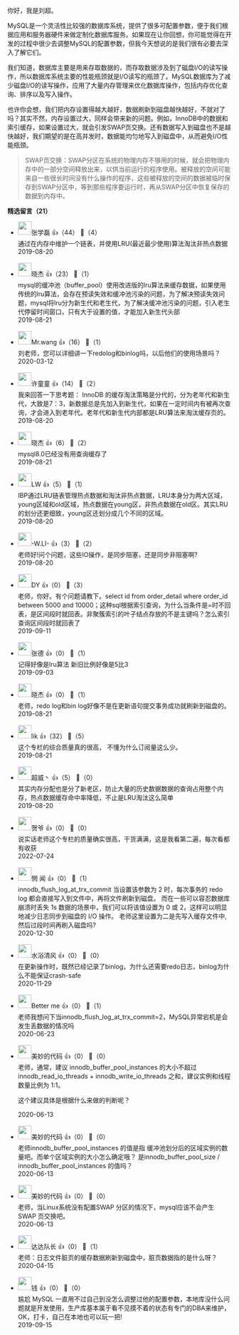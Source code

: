 你好，我是刘超。

MySQL是一个灵活性比较强的数据库系统，提供了很多可配置参数，便于我们根据应用和服务器硬件来做定制化数据库服务。如果现在让你回想，你可能觉得在开发的过程中很少去调整MySQL的配置参数，但我今天想说的是我们很有必要去深入了解它们。

我们知道，数据库主要是用来存取数据的，而存取数据涉及到了磁盘I/O的读写操作，所以数据库系统主要的性能瓶颈就是I/O读写的瓶颈了。MySQL数据库为了减少磁盘I/O的读写操作，应用了大量内存管理来优化数据库操作，包括内存优化查询、排序以及写入操作。

也许你会想，我们把内存设置得越大越好，数据刷新到磁盘越快越好，不就对了吗？其实不然，内存设置过大，同样会带来新的问题。例如，InnoDB中的数据和索引缓存，如果设置过大，就会引发SWAP页交换。还有数据写入到磁盘也不是越快越好，我们期望的是在高并发时，数据能均匀地写入到磁盘中，从而避免I/O性能瓶颈。

> SWAP页交换：SWAP分区在系统的物理内存不够用的时候，就会把物理内存中的一部分空间释放出来，以供当前运行的程序使用。被释放的空间可能来自一些很长时间没有什么操作的程序，这些被释放的空间的数据被临时保存到SWAP分区中，等到那些程序要运行时，再从SWAP分区中恢复保存的数据到内存中。
<div><strong>精选留言（21）</strong></div><ul>
<li><img src="https://wx.qlogo.cn/mmopen/vi_32/DYAIOgq83eotSSnZic41tGkbflx0ogIg3ia6g2muFY1hCgosL2t3icZm7I8Ax1hcv1jNgr6vrZ53dpBuGhaoc6DKg/132" width="30px"><span>张学磊</span> 👍（44） 💬（4）<div>通过在内存中维护一个链表，并使用LRU(最近最少使用)算法淘汰非热点数据</div>2019-08-20</li><br/><li><img src="https://static001.geekbang.org/account/avatar/00/15/ff/0a/12faa44e.jpg" width="30px"><span>晓杰</span> 👍（23） 💬（1）<div>mysql的缓冲池（buffer_pool）使用改进版的lru算法来缓存数据，如果使用传统的lru算法，会存在预读失效和缓冲池污染的问题，为了解决预读失效问题，mysql将lru分为新生代和老生代，为了解决缓冲池污染的问题，引入老生代停留时间窗口，只有大于设置的值，才能加入新生代头部</div>2019-08-21</li><br/><li><img src="https://static001.geekbang.org/account/avatar/00/12/b0/65/90387745.jpg" width="30px"><span>Mr.wang</span> 👍（16） 💬（1）<div>刘老师，您可以详细讲一下redolog和binlog吗，以后他们的使用场景吗？</div>2020-03-12</li><br/><li><img src="https://static001.geekbang.org/account/avatar/00/0f/4d/fd/0aa0e39f.jpg" width="30px"><span>许童童</span> 👍（14） 💬（2）<div>我来回答一下思考题：
InnoDB 的缓存淘汰策略是分代的，分为老年代和新生代，大致是7：3，新数据总是先加入到新生代，如果在一定时间内有被再次查询，才会进入到老年代。老年代和新生代内部都是LRU算法来淘汰缓存页的。</div>2019-08-20</li><br/><li><img src="https://static001.geekbang.org/account/avatar/00/15/ff/0a/12faa44e.jpg" width="30px"><span>晓杰</span> 👍（6） 💬（2）<div>mysql8.0已经没有用查询缓存了</div>2019-08-21</li><br/><li><img src="https://static001.geekbang.org/account/avatar/00/14/38/f1/996a070d.jpg" width="30px"><span>LW</span> 👍（5） 💬（1）<div>IBP通过LRU链表管理热点数据和淘汰非热点数据，LRU本身分为两大区域，young区域和old区域，热点数据在young区，非热点数据在old区。其实LRU的划分还更细致，young区还划分成几个不同的区域。</div>2019-08-20</li><br/><li><img src="https://static001.geekbang.org/account/avatar/00/12/79/4b/740f91ca.jpg" width="30px"><span>-W.LI-</span> 👍（3） 💬（2）<div>老师好!问个问题，这些IO操作，是同步阻塞，还是同步非阻塞啊?</div>2019-08-20</li><br/><li><img src="https://static001.geekbang.org/account/avatar/00/16/43/3e/960d12cb.jpg" width="30px"><span>DY</span> 👍（0） 💬（3）<div>老师，你好。有个问题请教下。select id from order_detail where order_id between 5000 and 10000；这种sql根据索引查询，为什么当条件是=时不回表，是区间段时就回表。非聚簇索引的叶子结点存放的不是主键吗？怎么索引查询区间段时就回表了</div>2019-09-11</li><br/><li><img src="https://static001.geekbang.org/account/avatar/00/10/d0/69/5dbdc245.jpg" width="30px"><span>张德</span> 👍（0） 💬（1）<div>记得好像是lru算法  新旧比例好像是5比3</div>2019-09-03</li><br/><li><img src="https://static001.geekbang.org/account/avatar/00/15/ff/0a/12faa44e.jpg" width="30px"><span>晓杰</span> 👍（0） 💬（1）<div>老师，redo log和bin log好像不是在更新语句提交事务成功就刷新到磁盘的。</div>2019-08-21</li><br/><li><img src="https://static001.geekbang.org/account/avatar/00/10/d4/b3/96847546.jpg" width="30px"><span>lik</span> 👍（32） 💬（5）<div>这个专栏的综合质量真的很高， 不懂为什么订阅量这么少。</div>2019-08-21</li><br/><li><img src="https://static001.geekbang.org/account/avatar/00/12/04/51/da465a93.jpg" width="30px"><span>超威丶</span> 👍（5） 💬（0）<div>其实内存分配也是分了新老区，防止大量的历史数据数据的查询占用整个内存，热点数据缓存命中率降低，不止是LRU淘汰这么简单</div>2019-08-20</li><br/><li><img src="https://static001.geekbang.org/account/avatar/00/11/57/4e/791d0f5e.jpg" width="30px"><span>贺爷</span> 👍（0） 💬（0）<div>说实话老师这个专栏的质量确实很高，干货满满，这是我看第二遍，每次看都有收获</div>2022-07-24</li><br/><li><img src="https://static001.geekbang.org/account/avatar/00/12/07/d2/0d7ee298.jpg" width="30px"><span>惘 闻</span> 👍（0） 💬（1）<div>innodb_flush_log_at_trx_commit
当设置该参数为  2  时，每次事务的 redo log 都会直接写入到文件中，再将文件刷新到磁盘。
而在一些可以容忍数据库崩溃时丢失 1s 数据的场景中，我们可以将该值设置为 0 或 2，这样可以明显地减少日志同步到磁盘的 I&#47;O 操作。
老师这里设置为二是先写入缓存文件中,然后过段时间再刷入磁盘吗?


</div>2020-12-30</li><br/><li><img src="https://static001.geekbang.org/account/avatar/00/11/4d/66/28742ad4.jpg" width="30px"><span>水浴清风</span> 👍（0） 💬（0）<div>在更新操作时，既然已经记录了binlog，为什么还需要redo日志，binlog为什么不能保证crash-safe</div>2020-11-29</li><br/><li><img src="https://static001.geekbang.org/account/avatar/00/13/41/87/46d7e1c2.jpg" width="30px"><span>Better me</span> 👍（0） 💬（1）<div>老师我想问下当innodb_flush_log_at_trx_commit=2，MySQL异常宕机是会发生丢数据的情况吗</div>2020-06-23</li><br/><li><img src="https://static001.geekbang.org/account/avatar/00/10/f7/b1/982ea185.jpg" width="30px"><span>美妙的代码</span> 👍（0） 💬（0）<div>老师，通常，建议 innodb_buffer_pool_instances 的大小不超过 innodb_read_io_threads + innodb_write_io_threads 之和，建议实例和线程数量比例为 1:1。  

这个建议具体是根据什么来做的判断呢？</div>2020-06-13</li><br/><li><img src="https://static001.geekbang.org/account/avatar/00/10/f7/b1/982ea185.jpg" width="30px"><span>美妙的代码</span> 👍（0） 💬（0）<div>老师innodb_buffer_pool_instances 的值是指 缓冲池划分后的区域实例的数量吧。而单个区域实例的大小怎么确定哦？ 是innodb_buffer_pool_size &#47; innodb_buffer_pool_instances  的值吗？</div>2020-06-13</li><br/><li><img src="https://static001.geekbang.org/account/avatar/00/10/f7/b1/982ea185.jpg" width="30px"><span>美妙的代码</span> 👍（0） 💬（0）<div>老师，当Linux系统没有配置SWAP 分区的情况下，mysql应该不会产生SWAP 页交换吧。</div>2020-06-13</li><br/><li><img src="https://static001.geekbang.org/account/avatar/00/11/0d/9d/58d09086.jpg" width="30px"><span>达达队长</span> 👍（0） 💬（1）<div>老师：日志文件脏页的缓存数据刷新到磁盘中，脏页数据指的是什么呀？</div>2020-04-15</li><br/><li><img src="https://static001.geekbang.org/account/avatar/00/0f/67/f4/9a1feb59.jpg" width="30px"><span>钱</span> 👍（0） 💬（0）<div>尴尬 MySQL 一直用不过自己到没怎么调整过他的配置参数，本地库没什么问题就是开发使用，生产库基本属于看不见摸不着的状态有专门的DBA来维护，OK，打卡，自己在本地也可以玩一把!</div>2019-09-15</li><br/>
</ul>